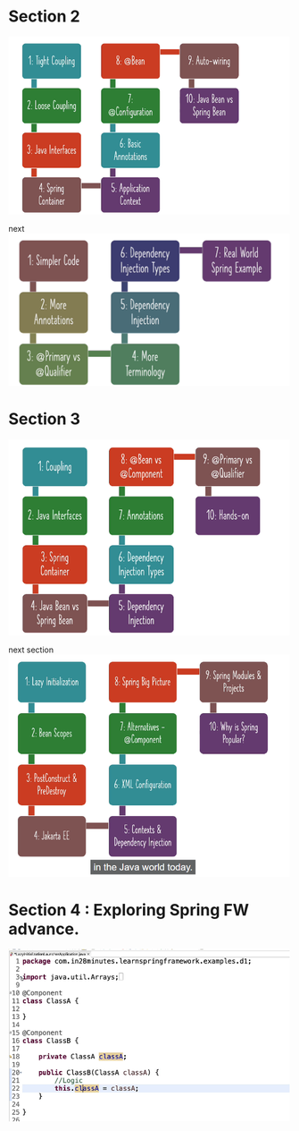 # Section 2
![alt text](image.png)

next
![alt text](image-1.png)

# Section 3
![alt text](image-2.png)

next section
![alt text](image-3.png)

# Section 4 : Exploring Spring FW advance.

![alt text](image-4.png)


